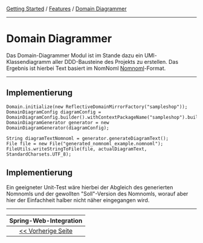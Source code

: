[Getting Started](../index.md) / [Features](../features.md) / [Domain Diagrammer](domain_diagrammer.md)

---

# Domain Diagrammer
Das Domain-Diagrammer Modul ist im Stande dazu ein UMl-Klassendiagramm aller DDD-Bausteine 
des Projekts zu erstellen. Das Ergebnis ist hierbei Text basiert im NomNoml [Nomnoml](https://nomnoml.com/)-Format.

---

## Implementierung

```
Domain.initialize(new ReflectiveDomainMirrorFactory("sampleshop"));
DomainDiagramConfig diagramConfig = DomainDiagramConfig.builder().withContextPackageName("sampleshop").build();
DomainDiagramGenerator generator = new DomainDiagramGenerator(diagramConfig);

String diagramTextNomnoml = generator.generateDiagramText();
File file = new File("generated_nomnoml_example.nomnoml");
FileUtils.writeStringToFile(file, actualDiagramText, StandardCharsets.UTF_8);

```

## Implementierung
Ein geeigneter Unit-Test wäre hierbei der Abgleich des generierten Nomnomls und der gewollten
"Soll"-Version des Nomnomls, worauf aber hier der Einfachheit halber nicht näher eingegangen wird.

---

|            **Spring-Web-Integration**             |
|:-------------------------------------------------:|
| [<< Vorherige Seite](./spring_web_integration.md) |
